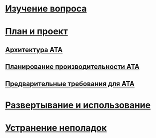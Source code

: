 # [Изучение вопроса](/advanced-threat-analytics/understand-explore/what-is-ata)
# [План и проект](ata-capacity-planning.md)
## [Архитектура ATA](ata-architecture.md)
## [Планирование производительности ATA](ata-capacity-planning.md)
## [Предварительные требования для ATA](ata-prerequisites.md)
# [Развертывание и использование](/advanced-threat-analytics/deploy-use/install-ata)
# [Устранение неполадок](/advanced-threat-analytics/troubleshoot/troubleshooting-ata-using-logs)


<!--HONumber=Jul16_HO3-->


